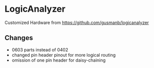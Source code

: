 # LogicAnalyzer
Customized Hardware from https://github.com/gusmanb/logicanalyzer

## Changes
- 0603 parts instead of 0402
- changed pin header pinout for more logical routing
- omission of one pin header for daisy-chaining